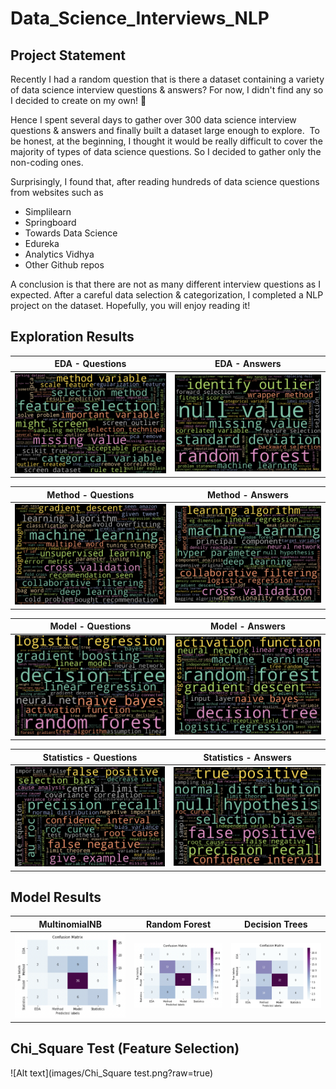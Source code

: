 # Data_Science_Interviews_NLP

## Project Statement 

Recently I had a random question that is there a dataset containing a variety of data science interview questions & answers? For now, I didn't find any so I decided to create on my own! 🥳

Hence I spent several days to gather over 300 data science interview questions & answers and finally built a dataset large enough to explore. 
To be honest, at the beginning, I thought it would be really difficult to cover the majority of types of data science questions. So I decided to gather only the non-coding ones. 

Surprisingly, I found that, after reading hundreds of data science questions from websites such as 
- Simplilearn
- Springboard
- Towards Data Science
- Edureka
- Analytics Vidhya 
- Other Github repos

A conclusion is that there are not as many different interview questions as I expected. After a careful data selection & categorization, I completed a NLP project on the dataset. Hopefully, you will enjoy reading it!

## Exploration Results

EDA - Questions             |  EDA - Answers
:-------------------------:|:-------------------------:
![Alt text](images/EDA_1.png?raw=true)  |  ![Alt text](images/EDA_2.png?raw=true)

Method - Questions          |  Method - Answers
:-------------------------:|:-------------------------:
![Alt text](images/MT_1.png?raw=true)  |  ![Alt text](images/MT_2.png?raw=true)

Model - Questions           |  Model - Answers
:-------------------------:|:-------------------------:
![Alt text](images/MD_1.png?raw=true)  |  ![Alt text](images/MD_2.png?raw=true)

Statistics - Questions      |  Statistics - Answers
:-------------------------:|:-------------------------:
![Alt text](images/ST_1.png?raw=true)  |  ![Alt text](images/ST_2.png?raw=true)

## Model Results

MultinomialNB              |             Random Forest |             Decision Trees 
:-------------------------:|:-------------------------:|:-------------------------:
![Alt text](images/C_1.png?raw=true)  |  ![Alt text](images/C_2.png?raw=true) | ![Alt text](images/C_3.png?raw=true)

## Chi_Square Test (Feature Selection) 

![Alt text](images/Chi_Square test.png?raw=true)


